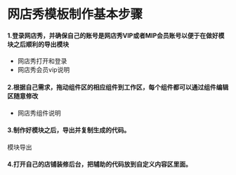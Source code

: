 # 网店秀模板制作基本步骤

#### 1.登录网店秀，并确保自己的账号是网店秀VIP或者MIP会员账号以便于在做好模块之后顺利的导出模块

*  网店秀打开和登录
*   网店秀会员vip说明

#### 2.根据自己需求，拖动组件区的相应组件到工作区，每个组件都可以通过组件编辑区随意修改

* 网店秀组件说明

#### 3.制作好模块之后，导出并复制生成的代码。

模块导出

#### 4.打开自己的店铺装修后台，把辅助的代码放到自定义内容区里面。

##### 



